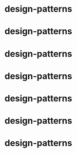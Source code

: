 # design-patterns
# design-patterns
# design-patterns
# design-patterns
# design-patterns
# design-patterns
# design-patterns
